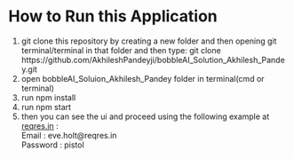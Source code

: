 <h1> How to Run this Application </h1>
<ol>
  <li> git clone this repository by creating a new folder and then opening git terminal/terminal in that folder and then type: git clone https://github.com/AkhileshPandeyji/bobbleAI_Solution_Akhilesh_Pandey.git
  <li> open bobbleAI_Soluion_Akhilesh_Pandey folder in terminal(cmd or terminal) </li>
  <li> run npm install </li>
  <li> run npm start </li>
  <li> then you can see the ui and proceed using the following example at <a href="https://reqres.in/">reqres.in</a> :
    <br/>
    Email : eve.holt@reqres.in
    <br/>
    Password : pistol    
  </li>  
</ol>

